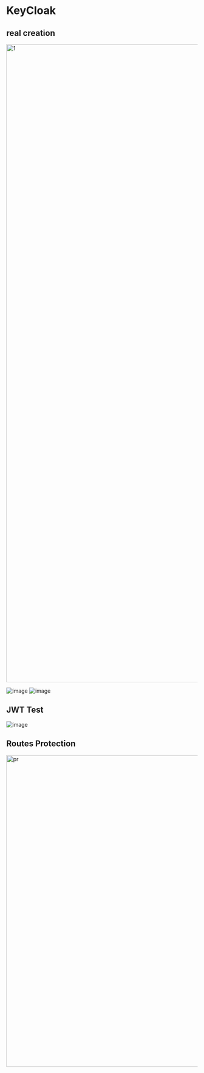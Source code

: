# KeyCloak
## real creation
<img width="1680" alt="1" src="https://github.com/karamyf/spring-angular-thymeleaf-springsecurity/assets/91606912/6d504068-b37b-42b2-af62-6773fb7a1c0b">

![image](https://github.com/karamyf/spring-angular-thymeleaf-springsecurity/assets/91606912/7814d321-1b7e-4d7b-9039-fc208367a613)
![image](https://github.com/karamyf/spring-angular-thymeleaf-springsecurity/assets/91606912/ce97dcd6-ea6e-4143-94d0-00b0b9e06dbe)

## JWT Test

![image](https://github.com/karamyf/spring-angular-thymeleaf-springsecurity/assets/91606912/4e096723-0663-4698-9f22-deb4a376d2ac)

## Routes Protection
<img width="821" alt="pr" src="https://github.com/karamyf/spring-angular-thymeleaf-springsecurity/assets/91606912/d75a2a8b-3cc2-477f-a787-8a641f349422">
